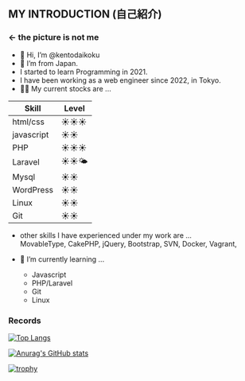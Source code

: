 ## MY INTRODUCTION (自己紹介)
### ← the picture is not me

- 👋 Hi, I’m @kentodaikoku
- 👀 I’m from Japan.
- I started to learn Programming in 2021.
- I have been working as a web engineer since 2022, in Tokyo.
- 🧑‍💻 My current stocks are ...

|  Skill      |  Level    |
| -------     | -------   |
| html/css    | ☀️☀️☀️    | 
| javascript  | ☀️☀️      |
| PHP         | ☀️☀️☀️    |
| Laravel     | ☀️☀️🌤️    |
| Mysql       | ☀️☀️      |
| WordPress   | ☀️☀️      |
| Linux       | ☀️☀️      |
| Git         | ☀️☀️      |

- other skills I have experienced under my work are ... <br>
MovableType, CakePHP, jQuery, Bootstrap, SVN, Docker, Vagrant, 

- 🌱 I’m currently learning ...
  - Javascript
  - PHP/Laravel
  - Git
  - Linux


### Records

<!-- [![Top Langs](https://github-readme-stats.vercel.app/api/top-langs/?username=kentodaikoku&theme=onedark)](https://github.com/anuraghazra/github-readme-stats) -->

[![Top Langs](https://github-readme-stats.vercel.app/api/top-langs/?username=kentodaikoku&layout=compact&theme=onedark)](https://github.com/anuraghazra/github-readme-stats)

[![Anurag's GitHub stats](https://github-readme-stats.vercel.app/api?username=kentodaikoku&theme=onedark&show_icons=true)](https://github.com/anuraghazra/github-readme-stats)

[![trophy](https://github-profile-trophy.vercel.app/?username=kentodaikoku&theme=onedark)](https://github.com/ryo-ma/github-profile-trophy)
